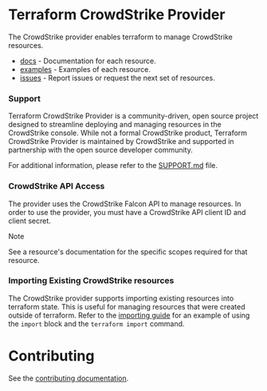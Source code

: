 # Terraform CrowdStrike Provider

The CrowdStrike provider enables terraform to manage CrowdStrike resources.

- [docs](./docs/) - Documentation for each resource.
- [examples](./examples/) - Examples of each resource.
- [issues](https://github.com/crowdstrike/terraform-provider-crowdstrike/issues) - Report issues or request the next set of resources.

### Support

Terraform CrowdStrike Provider is a community-driven, open source project designed to streamline deploying and managing resources in the CrowdStrike console. While not a formal CrowdStrike product, Terraform CrowdStrike Provider is maintained by CrowdStrike and supported in partnership with the open source developer community.

For additional information, please refer to the [SUPPORT.md](./SUPPORT.md) file.

### CrowdStrike API Access
The provider uses the CrowdStrike Falcon API to manage resources. In order to use the provider, you must have a CrowdStrike API client ID and client secret.

> [!NOTE]
> See a resource's documentation for the specific scopes required for that resource.

### Importing Existing CrowdStrike resources

The CrowdStrike provider supports importing existing resources into terraform state. This is useful for managing resources that were created outside of terraform. Refer to the [importing guide](./docs/importing.md) for an example of using the `import` block and the `terraform import` command.

# Contributing
See the [contributing documentation](./CONTRIBUTING.md).

